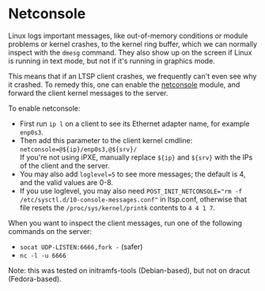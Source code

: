 # Netconsole

Linux logs important messages, like out-of-memory conditions or module problems or kernel crashes, to the kernel ring buffer, which we can normally inspect with the `dmesg` command. They also show up on the screen if Linux is running in text mode, but not if it's running in graphics mode.

This means that if an LTSP client crashes, we frequently can't even see why it crashed. To remedy this, one can enable the [netconsole](https://wiki.archlinux.org/index.php/Netconsole) module, and forward the client kernel messages to the server.

To enable netconsole:

* First run `ip l` on a client to see its Ethernet adapter name, for example `enp0s3`.
* Then add this parameter to the client kernel cmdline: `netconsole=@${ip}/enp0s3,@${srv}/`<br>
If you're not using iPXE, manually replace `${ip}` and `${srv}` with the IPs of the client and the server.
* You may also add `loglevel=5` to see more messages; the default is 4, and the valid values are 0-8.
* If you use loglevel, you may also need `POST_INIT_NETCONSOLE="rm -f /etc/sysctl.d/10-console-messages.conf"` in ltsp.conf, otherwise that file resets the `/proc/sys/kernel/printk` contents to `4 4 1 7`.

When you want to inspect the client messages, run one of the following commands on the server:

* `socat UDP-LISTEN:6666,fork -` (safer)
* `nc -l -u 6666`

Note: this was tested on initramfs-tools (Debian-based), but not on dracut (Fedora-based).
